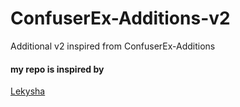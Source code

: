 # ConfuserEx-Additions-v2
Additional v2 inspired from ConfuserEx-Additions


#### my repo is inspired by 

[Lekysha](https://github.com/Lekysha)


